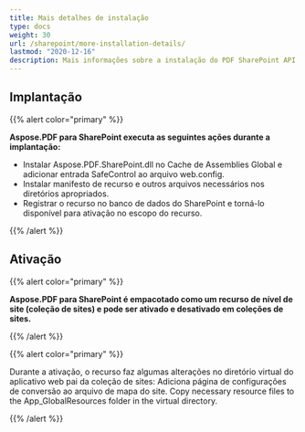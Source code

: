 ```yaml
---
title: Mais detalhes de instalação
type: docs
weight: 30
url: /sharepoint/more-installation-details/
lastmod: "2020-12-16"
description: Mais informações sobre a instalação do PDF SharePoint API explicam como implantá-lo, ativá-lo e desativá-lo em coleções de sites.
---
```


## **Implantação**

{{% alert color="primary" %}}

**Aspose.PDF para SharePoint executa as seguintes ações durante a implantação:**
- Instalar Aspose.PDF.SharePoint.dll no Cache de Assemblies Global e adicionar entrada SafeControl ao arquivo web.config.
- Instalar manifesto de recurso e outros arquivos necessários nos diretórios apropriados.
- Registrar o recurso no banco de dados do SharePoint e torná-lo disponível para ativação no escopo do recurso.

{{% /alert %}}


## **Ativação**

{{% alert color="primary" %}}

**Aspose.PDF para SharePoint é empacotado como um recurso de nível de site (coleção de sites) e pode ser ativado e desativado em coleções de sites.**

{{% /alert %}}

{{% alert color="primary" %}}

Durante a ativação, o recurso faz algumas alterações no diretório virtual do aplicativo web pai da coleção de sites: Adiciona página de configurações de conversão ao arquivo de mapa do site.
 Copy necessary resource files to the App_GlobalResources folder in the virtual directory.

{{% /alert %}}